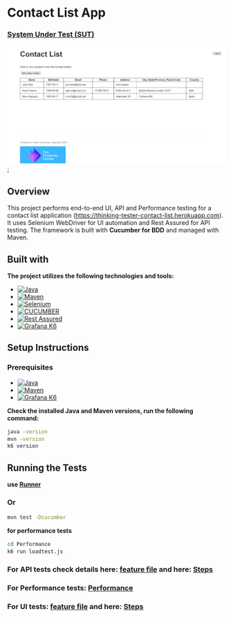 # Contact List App

### [System Under Test (SUT)](https://thinking-tester-contact-list.herokuapp.com)
<img src="contacts.png" alt="sut.png" width="700"/>;

## Overview
This project performs end-to-end UI, API and Performance testing for a contact list application (https://thinking-tester-contact-list.herokuapp.com). It uses Selenium WebDriver for UI automation and Rest Assured for API testing. 
The framework is built with **Cucumber for BDD** and managed with Maven.


## Built with
**The project utilizes the following technologies and tools:**
* [![Java][Java]][java-url]
* [![Maven][Maven]][maven.url]
* [![Selenium][Selenium]][selenium-url]
* [![CUCUMBER][CUCUMBER]][CUCUMBER-URL]
* [![Rest Assured][Rest Assured]][restassured-url]
* [![Grafana K6][Grafana K6]][Grafana-k6-url]

## Setup Instructions
### Prerequisites
* [![Java][Java]][java-url]
* [![Maven][Maven]][maven.url]
* [![Grafana K6][Grafana K6]][Grafana-k6-url]

**Check the installed Java and Maven versions, run the following command:**
```bash
java -version
mvn -version
k6 version
```

## Running the Tests
**use [Runner](src/test/java/Runner.java)**

### Or

```bash
mvn test -Dcucumber
```

**for performance tests**
```bash
cd Performance
k6 run loadtest.js
```

### For API tests check details here: [feature file](src/test/resources/Features/API) and here: [Steps](src/test/java/StepDefinitions/API)
### For Performance tests: [Performance](Performance)
### For UI tests: [feature file](src/test/resources/Features/UI) and here: [Steps](src/test/java/StepDefinitions/UI)




[Java]:https://img.shields.io/badge/Java23-ED8B00?style=for-the-badge&logo=openjdk&logoColor=white
[java-url]:https://www.oracle.com/java/technologies/javase/jdk23-archive-downloads.html
[Maven]:https://img.shields.io/badge/-maven-FFA500?style=for-the-badge&logo=maven&logoColor=white
[maven.url]: https://maven.apache.org/download.cgi
[Docker]:https://img.shields.io/badge/-docker-white?style=for-the-badge&logo=docker&logoColor=blue
[docker-url]:https://www.docker.com/products/docker-desktop/
[Selenium]: https://img.shields.io/badge/-selenium-CB02A?style=for-the-badge&logo=selenium&logoColor=white
[selenium-url]: https://www.selenium.dev/
[Rest Assured]: https://img.shields.io/badge/-rest%20assured-000000?style=for-the-badge&logo=restassured&logoColor=4CAF50
[restassured-url]:https://rest-assured.io/
[Cucumber]: https://camo.githubusercontent.com/788fbe630f1bafea0c87198f6e3e24e3f03eeef9899248581afc757f11ff5054/68747470733a2f2f696d672e736869656c64732e696f2f62616467652f437563756d6265722d3433423032413f7374796c653d666f722d7468652d6261646765266c6f676f3d637563756d626572266c6f676f436f6c6f723d7768697465
[CUCUMBER-URL]: https://cucumber.io/
[Grafana K6]:https://img.shields.io/badge/grafana-%23F46800.svg?style=for-the-badge&logo=grafana&logoColor=white
[Grafana-k6-url]:https://grafana.com/docs/k6/latest/set-up/install-k6/


